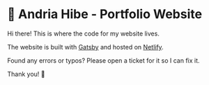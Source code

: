 
# 🚀 Andria Hibe - Portfolio Website
Hi there! This is where the code for my website lives.

The website is built with [Gatsby](https://www.gatsbyjs.com/) and hosted on [Netlify](https://www.netlify.com/).

Found any errors or typos? Please open a ticket for it so I can fix it.

Thank you! 💖
